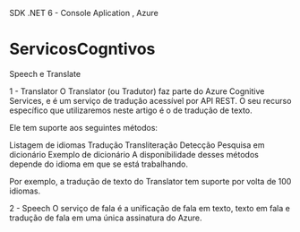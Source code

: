 SDK .NET 6 - Console Aplication , Azure 

# ServicosCogntivos
Speech e Translate

1 - Translator
O Translator (ou Tradutor) faz parte do Azure Cognitive Services, e é um serviço de tradução acessível por API REST. O seu recurso específico que utilizaremos neste artigo é o de tradução de texto.

Ele tem suporte aos seguintes métodos:

Listagem de idiomas
Tradução
Transliteração
Detecção
Pesquisa em dicionário
Exemplo de dicionário
A disponibilidade desses métodos depende do idioma em que se está trabalhando.

Por exemplo, a tradução de texto do Translator tem suporte por volta de 100 idiomas.


2 - Speech 
O serviço de fala é a unificação de fala em texto, texto em fala e tradução de fala em uma única assinatura do Azure.
